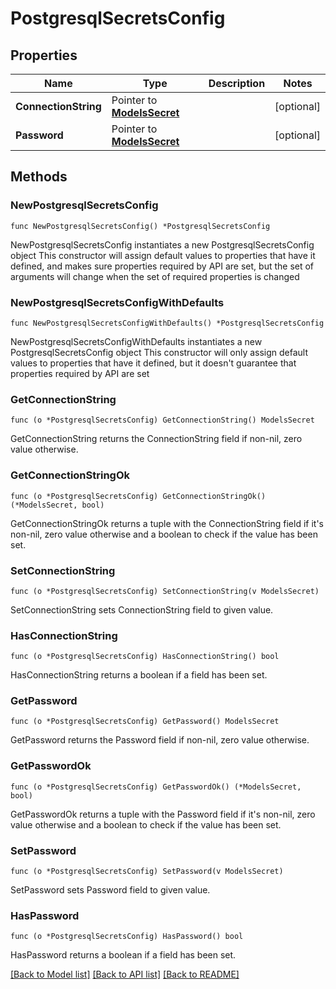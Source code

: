 # PostgresqlSecretsConfig

## Properties

Name | Type | Description | Notes
------------ | ------------- | ------------- | -------------
**ConnectionString** | Pointer to [**ModelsSecret**](ModelsSecret.md) |  | [optional] 
**Password** | Pointer to [**ModelsSecret**](ModelsSecret.md) |  | [optional] 

## Methods

### NewPostgresqlSecretsConfig

`func NewPostgresqlSecretsConfig() *PostgresqlSecretsConfig`

NewPostgresqlSecretsConfig instantiates a new PostgresqlSecretsConfig object
This constructor will assign default values to properties that have it defined,
and makes sure properties required by API are set, but the set of arguments
will change when the set of required properties is changed

### NewPostgresqlSecretsConfigWithDefaults

`func NewPostgresqlSecretsConfigWithDefaults() *PostgresqlSecretsConfig`

NewPostgresqlSecretsConfigWithDefaults instantiates a new PostgresqlSecretsConfig object
This constructor will only assign default values to properties that have it defined,
but it doesn't guarantee that properties required by API are set

### GetConnectionString

`func (o *PostgresqlSecretsConfig) GetConnectionString() ModelsSecret`

GetConnectionString returns the ConnectionString field if non-nil, zero value otherwise.

### GetConnectionStringOk

`func (o *PostgresqlSecretsConfig) GetConnectionStringOk() (*ModelsSecret, bool)`

GetConnectionStringOk returns a tuple with the ConnectionString field if it's non-nil, zero value otherwise
and a boolean to check if the value has been set.

### SetConnectionString

`func (o *PostgresqlSecretsConfig) SetConnectionString(v ModelsSecret)`

SetConnectionString sets ConnectionString field to given value.

### HasConnectionString

`func (o *PostgresqlSecretsConfig) HasConnectionString() bool`

HasConnectionString returns a boolean if a field has been set.

### GetPassword

`func (o *PostgresqlSecretsConfig) GetPassword() ModelsSecret`

GetPassword returns the Password field if non-nil, zero value otherwise.

### GetPasswordOk

`func (o *PostgresqlSecretsConfig) GetPasswordOk() (*ModelsSecret, bool)`

GetPasswordOk returns a tuple with the Password field if it's non-nil, zero value otherwise
and a boolean to check if the value has been set.

### SetPassword

`func (o *PostgresqlSecretsConfig) SetPassword(v ModelsSecret)`

SetPassword sets Password field to given value.

### HasPassword

`func (o *PostgresqlSecretsConfig) HasPassword() bool`

HasPassword returns a boolean if a field has been set.


[[Back to Model list]](../README.md#documentation-for-models) [[Back to API list]](../README.md#documentation-for-api-endpoints) [[Back to README]](../README.md)


